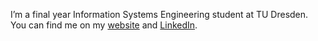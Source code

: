 I’m a final year Information Systems Engineering student at TU Dresden. You can find me on my [website](https://time0o.github.io/) and [LinkedIn](https://de.linkedin.com/in/timo-nicolai-56b2a7161).
